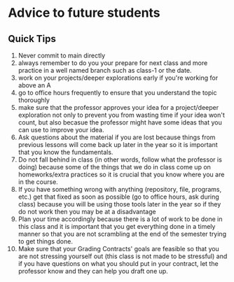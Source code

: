 # Advice to future students

## Quick Tips

1. Never commit to main directly
2. always remember to do you your prepare for next class and more practice in a well named branch such as class-1 or the date.
3. work on your projects/deeper explorations early if you're working for above an A
4. go to office hours frequently to ensure that you understand the topic thoroughly
5. make sure that the professor approves your idea for a project/deeper exploration not only to prevent you from wasting time if your idea won't count, but also becasue the professor might have some ideas that you can use to improve your idea.
6. Ask questions about the material if you are lost because things from previous lessons will come back up later in the year so it is important that you know the fundamentals.
7. Do not fall behind in class (in other words, follow what the professor is doing) because some of the things that we do in class come up on homeworks/extra practices so it is crucial that you know where you are in the course.
8. If you have something wrong with anything (repository, file, programs, etc.) get that fixed as soon as possible (go to office hours, ask during class) because you will be using those tools later in the year so if they do not work then you may be at a disadvantage
9. Plan your time accordingly because there is a lot of work to be done in this class and it is important that you get everything done in a timely manner so that you are not scrambling at the end of the semester trying to get things done.
10. Make sure that your Grading Contracts' goals are feasible so that you are not stressing yourself out (this class is not made to be stressful) and if you have questions on what you should put in your contract, let the professor know and they can help you draft one up.

